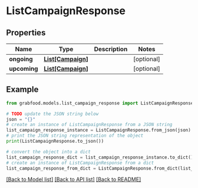 # ListCampaignResponse



## Properties

Name | Type | Description | Notes
------------ | ------------- | ------------- | -------------
**ongoing** | [**List[Campaign]**](Campaign.md) |  | [optional] 
**upcoming** | [**List[Campaign]**](Campaign.md) |  | [optional] 

## Example

```python
from grabfood.models.list_campaign_response import ListCampaignResponse

# TODO update the JSON string below
json = "{}"
# create an instance of ListCampaignResponse from a JSON string
list_campaign_response_instance = ListCampaignResponse.from_json(json)
# print the JSON string representation of the object
print(ListCampaignResponse.to_json())

# convert the object into a dict
list_campaign_response_dict = list_campaign_response_instance.to_dict()
# create an instance of ListCampaignResponse from a dict
list_campaign_response_from_dict = ListCampaignResponse.from_dict(list_campaign_response_dict)
```
[[Back to Model list]](../README.md#documentation-for-models) [[Back to API list]](../README.md#documentation-for-api-endpoints) [[Back to README]](../README.md)


